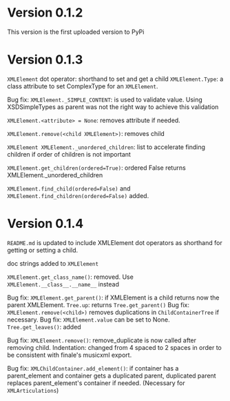# Version 0.1.2

This version is the first uploaded version to PyPi

# Version 0.1.3

`XMLElement` dot operator: shorthand to set and get a child `XMLElement.Type`: a class attribute to set ComplexType for an `XMLElement`.

Bug fix: `XMLElement._SIMPLE_CONTENT`: is used to validate value. Using XSDSimpleTypes as parent was not the right way to achieve this
validation

`XMLElement.<attribute> = None`: removes attribute if needed.

`XMLElement.remove(<child XMLElement>)`: removes child

`XMLElement XMLElement._unordered_children`: list to accelerate finding children if order of children is not important

`XMLElement.get_children(ordered=True)`: ordered False returns XMLElement._unordered_children

`XMLElement.find_child(ordered=False)` and `XMLElement.find_children(ordered=False)` added.

# Version 0.1.4

`README.md` is updated to include XMLElement dot operators as shorthand for getting or setting a child.

doc strings added to `XMLElement`

`XMLElement.get_class_name()`: removed. Use `XMLElement.__class__.__name__` instead

Bug fix: `XMLElement.get_parent()`: if XMLElement is a child returns now the parent XMLElement.
`Tree.up`: returns `Tree.get_parent()`
Bug fix: `XMLElement.remove(<child>)` removes duplications in `ChildContainerTree` if necessary. Bug fix: `XMLElement.value` can be set to
None.
`Tree.get_leaves()`: added

Bug fix: `XMLElement.remove()`: remove_duplicate is now called after removing child. Indentation: changed from 4 spaced to 2 spaces in order
to be consistent with finale's musicxml export.

Bug fix: `XMLChildContainer.add_element()`: if container has a parent_element and container gets a duplicated parent, duplicated parent
replaces parent_element's container if needed. (Necessary for `XMLArticulations`)